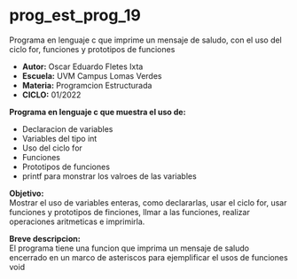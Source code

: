 # prog_est_prog_19
Programa en lenguaje c que imprime un mensaje de saludo, con el uso del ciclo for, funciones y prototipos de funciones
* <b> Autor:</b> Oscar Eduardo Fletes Ixta
* <b> Escuela:</b> UVM Campus Lomas Verdes
* <b> Materia:</b> Programcion Estructurada
* <b> CICLO:</b> 01/2022

<b> Programa en lenguaje c que muestra el uso de:</b>
* Declaracion de variables 
* Variables del tipo int 
* Uso del ciclo for
* Funciones
* Prototipos de funciones
* printf para monstrar los valroes de las variables

<b> Objetivo:</b>
<br>
Mostrar el uso de variables enteras, como declararlas, usar el ciclo for, usar funciones y prototipos de finciones, llmar a las funciones, realizar operaciones aritmeticas e imprimirla.

<b> Breve descripcion:</b>
<br>
El programa tiene una funcion que imprima un mensaje de saludo encerrado en un marco de asteriscos para ejemplificar el usos de funciones void
